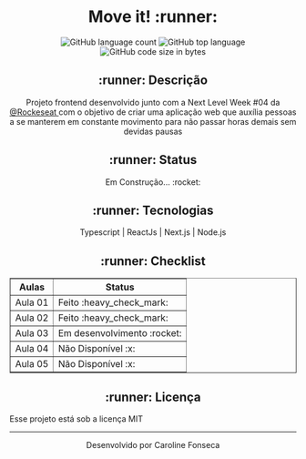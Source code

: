 <h1 align = "center"> Move it! :runner: </h1>
<p align = "center"><img alt="GitHub language count" src="https://img.shields.io/github/languages/count/carolfons/move-it?style=for-the-badge">
<img alt="GitHub top language" src="https://img.shields.io/github/languages/top/carolfons/move-it?color=black&style=for-the-badge">
<img alt="GitHub code size in bytes" src="https://img.shields.io/github/languages/code-size/carolfons/move-it?color=red&style=for-the-badge">
</p>

<h2 align = "center"> :runner: Descrição</h2>
<p align = "center"> Projeto frontend desenvolvido junto com a Next Level Week #04 da <a href = "https://github.com/Rocketseat"> @Rockeseat </a> com o objetivo de criar uma aplicação web que auxília pessoas a se manterem em constante movimento para não passar horas demais sem devidas pausas </p>
<h2 align = "center">:runner: Status</h2>
<p align = "center"> Em Construção... :rocket: </p>
<h2 align = "center">:runner: Tecnologias</h2>

<p align = "center"> Typescript | ReactJs | Next.js | Node.js </p>


<h2 align = "center"> :runner: Checklist </h2>
<table border = "1" align = "center">
 <tr>
 <th align = "center"> <bold>Aulas</bold> </th>
 <th align = "center"><bold> Status</bold> </th>
 </tr>
 
 <tr>
 <td> Aula 01 </td>
 <td> Feito :heavy_check_mark:</td>
 </tr>
 
 <tr>
 <td> Aula 02 </td>
 <td> Feito :heavy_check_mark: </td>
 </tr>
 
 <tr>
 <td> Aula 03 </td>
 <td> Em desenvolvimento :rocket: </td>
 </tr>
 
 <tr>
 <td> Aula 04 </td>
 <td> Não Disponível :x: </td>
 </tr>
 
 <tr>
 <td> Aula 05 </td>
 <td> Não Disponível :x:</td>
 </tr>
</table>

<h2 align = "center"> :runner: Licença </h2>
Esse projeto está sob a licença MIT

---

<p align="center">Desenvolvido por Caroline Fonseca</p>
